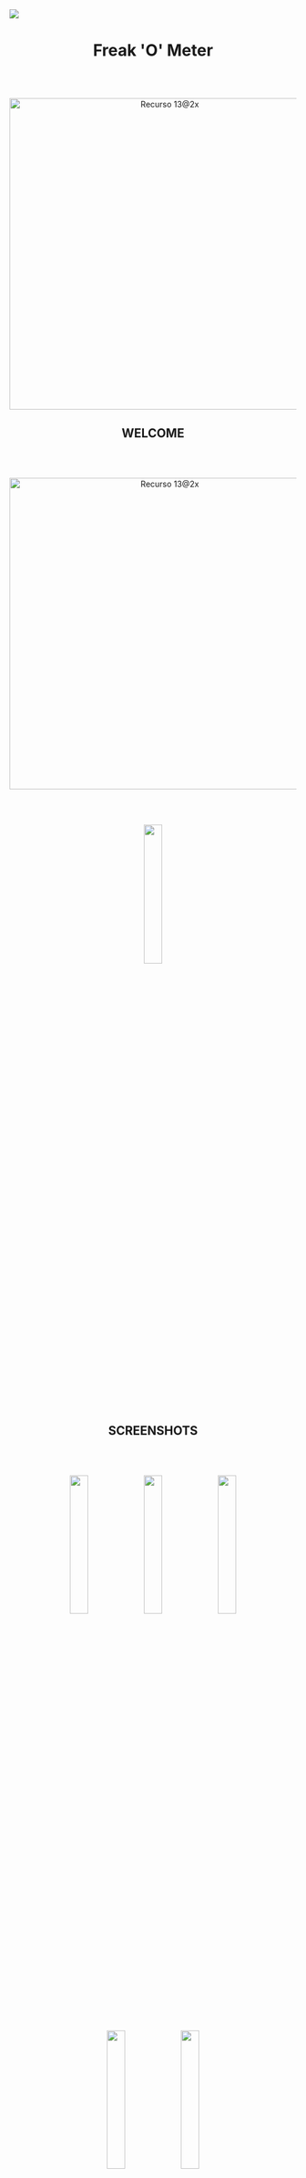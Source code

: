 <img src=https://user-images.githubusercontent.com/90959761/207105784-d25ee937-c2f2-4e30-a025-08ce3c050b3a.png>
<H1 ALIGN="CENTER">Freak 'O' Meter</H1>
<br> 
</br>

<p align="center"> 
<img width="547" alt="Recurso 13@2x" src="https://user-images.githubusercontent.com/26395726/200410366-994a64c8-7660-40d0-9673-524e6c3d088b.png">

</p>
<H2 ALIGN="CENTER">WELCOME</H2>
<br> 
</br>
<p align="center"> 

<img width="547" alt="Recurso 13@2x" src="https://user-images.githubusercontent.com/26395726/200410611-6551d312-cd9e-4047-98a6-522653a7a8ef.png">
</p>

 <br> 
</br>
<p align="center"> 
 <img src=https://user-images.githubusercontent.com/79087129/198837116-ad304cc8-8520-417a-9316-623312229afb.png width=25%>
</p> 
<br> 
</br>



<H2 ALIGN="CENTER"> SCREENSHOTS </H2>
 <br> 
  </br>
  <p align="center"> 
      <img src=https://user-images.githubusercontent.com/26395726/200411296-07a57859-ee5b-4e32-90f5-b8abae84e92e.jpg width=25%>
      <img src=https://user-images.githubusercontent.com/26395726/200411532-eed9107e-e7d7-4282-9ac2-6559c1b839af.jpg width=25%>
      <img src=https://user-images.githubusercontent.com/26395726/200411596-dd65172f-6dfc-43e7-a920-8a1860e0c658.jpg width=25%>
      <img src=https://user-images.githubusercontent.com/26395726/200411631-61e8b9c0-9753-4467-a128-d9d10f650b63.jpg width=25%>
      <img src=https://user-images.githubusercontent.com/26395726/200411686-291c760d-3f1f-4208-8c3b-d89a30ce6b6b.jpg width=25%>

  </p>
<br> 
</br>
<H2 ALIGN="CENTER">ASSETS</H2>
 <br> 
  </br>
<p align="center">
 <img src=https://user-images.githubusercontent.com/26395726/200411995-fc0c7317-4247-4c0d-be0f-b718d5f3584e.png>
 <img src=https://user-images.githubusercontent.com/26395726/200412002-54b232d4-d21c-46bc-89c6-63154b8806c7.png>
 <img src=https://user-images.githubusercontent.com/26395726/200412010-878d3e53-46b7-49ba-95cd-9b7136ceb2f2.png>
 <img src=https://user-images.githubusercontent.com/26395726/200412014-4917e644-41d1-42be-9013-7250c00419ac.png>
</p>
